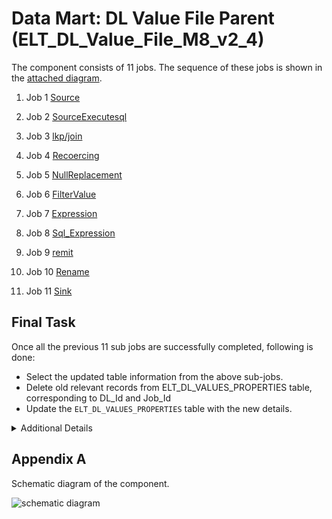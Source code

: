 # Data Mart: DL Value File Parent (ELT_DL_Value_File_M8_v2_4)

The component consists of 11 jobs. The sequence of these jobs is shown in the [attached diagram](#appendix-a).


1. Job 1 [Source](/DL_Config_File.md)

1. Job 2 [SourceExecutesql](/DL_Config_File.md)

2. Job 3 [lkp/join](/ELT_DL_Value_File_M8.md)
3. Job 4 [Recoercing](/ELT_DL_Create_Script_M8.md)
4. Job 5 [NullReplacement](/DL%20Alter%20Jobs/ELT_DL_Alter_Job_Group.md)
5. Job 6 [FilterValue](/ELT_DL_Saved_Info_M8_v1.md)
1. Job 7 [Expression](/DL_Config_File.md)
2. Job 8 [Sql_Expression](/ELT_DL_Value_File_M8.md)
3. Job 9 [remit](/ELT_DL_Create_Script_M8.md)
4. Job 10 [Rename](/DL%20Alter%20Jobs/ELT_DL_Alter_Job_Group.md)
5. Job 11 [Sink](/ELT_DL_Saved_Info_M8_v1.md)


## Final Task
Once all the previous 11 sub jobs are successfully completed, following is done:
- Select the updated table information from the above sub-jobs.
- Delete old relevant records from ELT_DL_VALUES_PROPERTIES table, corresponding to DL_Id and Job_Id
- Update the `ELT_DL_VALUES_PROPERTIES` table with the new details.

<details>
<summary>Additional Details</summary>

1. Select the updated table information 

    ```sql
    select 
        DL_Id,
        DL_Name,
        DL_Table_Name,
        DL_Version,
        DL_Active_Flag
    from ELT_DL_Table_Info where DL_Active_Flag='1' and DL_Id='DL_Id'
    ```
1. Purge the old references
    ```sql
    Delete from ELT_DL_VALUES_PROPERTIES where DL_Id = '" + context.DL_Id+"' and Job_Id='Job_Id'
    ```

3. Below details have to be updated into the table `ELT_DL_VALUES_PROPERTIES` 

    | Name             | Expression             |
    |------------------|------------------------|
    | DL_Id            | row3.DL_Id             |
    | Job_Id           | context.Job_Id         |
    | DL_Name          | row3.DL_Name           |
    | DL_Table_Name    | row3.DL_Table_Name     |
    | value_file_name  | Var.config_file_name   |
    | Active_Flag      | row3.DL_Active_Flag    |


</details>



## Appendix A

Schematic diagram of the component.

![schematic diagram](./DL_Value_File_subjobs/Images/ELT_DL_Value_File_M8_v2_4_0.1.png "ELT_DL_Value_File_M8_v2_4_0.1")
